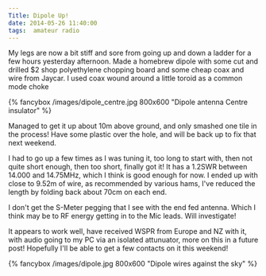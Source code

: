 ```yaml
---
Title: Dipole Up!
date: 2014-05-26 11:40:00
tags:  amateur radio
---
```


My legs are now a bit stiff and sore from going up and down a ladder for a few hours yesterday afternoon. Made a homebrew dipole with some cut and drilled $2 shop polyethylene chopping board and some cheap coax and wire from Jaycar. I used coax wound around a little toroid as a common mode choke

{% fancybox /images/dipole_centre.jpg 800x600 "Dipole antenna Centre insulator" %}

<!--more-->

Managed to get it up about 10m above ground, and only smashed one tile in the process! Have some plastic over the hole, and will be back up to fix that next weekend.

I had to go up a few times as I was tuning it, too long to start with, then not quite short enough, then too short, finally got it!  It has a 1.2SWR between 14.000 and 14.75MHz, which I think is good enough for now. I ended up with close to 9.52m of wire, as recommended by various hams, I've reduced the length by folding back about 70cm on each end.

I don't get the S-Meter pegging that I see with the end fed antenna. Which I think may be to RF energy getting in to the Mic leads. Will investigate!

It appears to work well, have received WSPR from Europe and NZ with it, with audio going to my PC via an isolated attunuator, more on this in a future post! Hopefully I'll be able to get a few contacts on it this weekend!

{% fancybox /images/dipole.jpg 800x600 "Dipole wires against the sky" %}